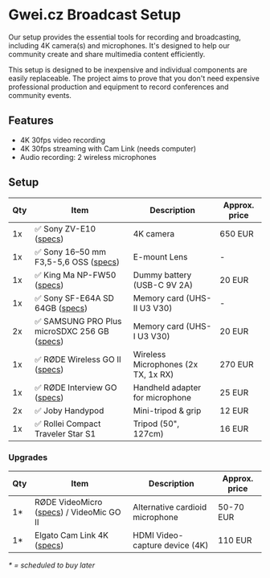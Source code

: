 # Gwei.cz Broadcast Setup

Our setup provides the essential tools for recording and broadcasting, including 4K camera(s) and microphones. It's designed to help our community create and share multimedia content efficiently.

This setup is designed to be inexpensive and individual components are easily replaceable. The project aims to prove that you don't need expensive professional production and equipment to record conferences and community events.

## Features

* 4K 30fps video recording
* 4K 30fps streaming with Cam Link (needs computer)
* Audio recording: 2 wireless microphones

## Setup

| Qty | Item | Description | Approx. price |
| --- | --- | --- | --- |
| 1x | ✅ Sony ZV-E10 ([specs](https://www.sony.com/electronics/support/e-mount-body-zv-e-series/zv-e10/specifications)) | 4K camera | 650 EUR |
| 1x | ✅ Sony 16–50 mm F3,5-5,6 OSS ([specs](https://www.sony.cz/electronics/fotoaparaty-objektivy/selp1650/specifications)) | E-mount Lens | - |
| 1x | ✅ King Ma NP-FW50 ([specs](https://www.aliexpress.com/item/1005003690496107.html)) | Dummy battery (USB-C 9V 2A) | 20 EUR |  
| 1x | ✅ Sony SF-E64A SD 64GB ([specs](https://www.sony-asia.com/electronics/sd-cards/sf-e-series/specifications)) | Memory card (UHS-II U3 V30) | - |
| 2x | ✅ SAMSUNG PRO Plus microSDXC 256 GB ([specs](https://www.samsung.com/cz/memory-storage/memory-card/memory-card-pro-plus-microsd-card-512gb-mb-md512sa-eu/)) | Memory card (UHS-I U3 V30) | 20 EUR |
| 1x | ✅ RØDE Wireless GO II ([specs](https://edge.rode.com/pdf/page/88/modules/425/WirelessGOII_Datasheet_2.pdf)) | Wireless Microphones (2x TX, 1x RX) | 270 EUR |
| 1x | ✅ RØDE Interview GO ([specs](https://edge.rode.com/pdf/page/293/modules/4426/interviewgo_datasheet.pdf)) | Handheld adapter for microphone | 25 EUR |
| 2x | ✅ Joby Handypod | Mini-tripod & grip | 12 EUR |
| 1x | ✅ Rollei Compact Traveler Star S1 | Tripod (50", 127cm) | 16 EUR |


### Upgrades
| Qty | Item | Description | Approx. price |
| --- | --- | --- | --- |
| 1* | RØDE VideoMicro ([specs](https://edge.rode.com/pdf/page/122/modules/5221/Asset_Pack_Datasheet_VideoMicro_02_FA.pdf)) / VideoMic GO II | Alternative cardioid microphone | 50-70 EUR |
| 1* | Elgato Cam Link 4K ([specs](https://help.elgato.com/hc/en-us/articles/360027963272-Cam-Link-4K-Technical-Specifications)) | HDMI Video-capture device (4K) | 110 EUR |

*\* = scheduled to buy later*
